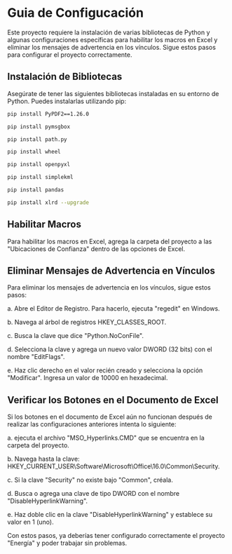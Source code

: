 # Guia de Configucación

Este proyecto requiere la instalación de varias bibliotecas de Python y algunas configuraciones específicas para habilitar los macros en Excel y eliminar los mensajes de advertencia en los vínculos. Sigue estos pasos para configurar el proyecto correctamente.


## Instalación de Bibliotecas

Asegúrate de tener las siguientes bibliotecas instaladas en su entorno de Python. Puedes instalarlas utilizando pip:

```bash
pip install PyPDF2==1.26.0

pip install pymsgbox

pip install path.py

pip install wheel

pip install openpyxl

pip install simplekml

pip install pandas

pip install xlrd --upgrade
```


## Habilitar Macros


Para habilitar los macros en Excel, agrega la carpeta del proyecto a las "Ubicaciones de Confianza" dentro de las opciones de Excel.


## Eliminar Mensajes de Advertencia en Vínculos

Para eliminar los mensajes de advertencia en los vínculos, sigue estos pasos:

a. Abre el Editor de Registro. Para hacerlo, ejecuta "regedit" en Windows.

b. Navega al árbol de registros HKEY_CLASSES_ROOT.

c. Busca la clave que dice "Python.NoConFile".

d. Selecciona la clave y agrega un nuevo valor DWORD (32 bits) con el nombre "EditFlags".

e. Haz clic derecho en el valor recién creado y selecciona la opción "Modificar". Ingresa un valor de 10000 en hexadecimal.



## Verificar los Botones en el Documento de Excel

Si los botones en el documento de Excel aún no funcionan después de realizar las configuraciones anteriores intenta lo siguiente:

a. ejecuta el archivo "MSO_Hyperlinks.CMD" que se encuentra en la carpeta del proyecto.

b. Navega hasta la clave: HKEY_CURRENT_USER\Software\Microsoft\Office\16.0\Common\Security.

c. Si la clave "Security" no existe bajo "Common", créala.

d. Busca o agrega una clave de tipo DWORD con el nombre "DisableHyperlinkWarning".

e. Haz doble clic en la clave "DisableHyperlinkWarning" y establece su valor en 1 (uno).

Con estos pasos, ya deberías tener configurado correctamente el proyecto "Energía" y poder trabajar sin problemas. 





